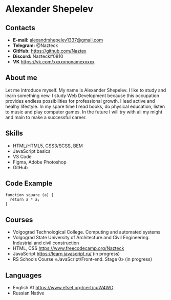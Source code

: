 # Alexander Shepelev
## Contacts
* **E-mail:** alexandrshepelev1337@gmail.com
* **Telegram:** @Nazteck
* **GitHub:** https://github.com/Naztex
* **Discord:** Nazteck#0810
* **VK** https://vk.com/xxxxxnonamexxxxx
## About me
Let me introduce myself. My name is Alexander Shepelev. I like to study and learn something new. I study Web Development because this occupation provides endless possibilities for professional growth. I lead active and healhy lifestyle. In my spare time I read books, do physical education, listen to music and play computer games. In the future I will try with all my might and main to make a successful career.
## Skills
* HTML/HTML5, CSS3/SCSS, BEM
* JavaScript basics
* VS Code
* Figma, Adobe Photoshop
* GitHub
## Code Example
```
function square (a) {
  return a * a;   
}
```
## Courses
* Volgograd Technological College. Computing and automated systems
* Volgograd State University of Architecture and Civil Engineering. Industrial and civil construction
* HTML, CSS https://www.freecodecamp.org/Nazteck
* JavaScript https://learn.javascript.ru/ (in progress)
* RS Schools Course «JavaScript/Front-end. Stage 0» (in progress)
## Languages
* English A1 https://www.efset.org/cert/cuW4WD
* Russian Native
